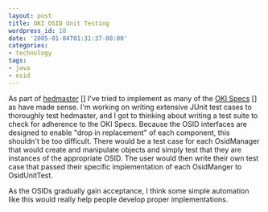 ```yaml
---
layout: post
title: OKI OSID Unit Testing
wordpress_id: 18
date: '2005-01-04T01:31:37-08:00'
categories:
- technology
tags:
- java
- osid
---
```

As part of [hedmaster] [] I've tried to implement as many of the [OKI Specs] []
as have made sense.  I'm working on writing extensive JUnit test cases to
thoroughly test hedmaster, and I got to thinking about writing a test suite to
check for adherence to the OKI Specs.  Because the OSID interfaces are designed
to enable "drop in replacement" of each component, this shouldn't be too
difficult.  There would be a test case for each OsidManager that would create
and manipulate objects and simply test that they are instances of the
appropriate OSID.  The user would then write their own test case that passed
their specific implementation of each OsidManger to OsidUnitTest.

[hedmaster]: http://willnorris.com/projects/hedmaster
[oki specs]: http://www.okiproject.org/specs

As the OSIDs gradually gain acceptance, I think some simple automation like
this would really help people develop proper implementations.
